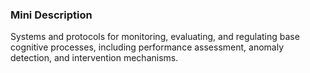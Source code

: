 ### Mini Description

Systems and protocols for monitoring, evaluating, and regulating base cognitive processes, including performance assessment, anomaly detection, and intervention mechanisms.
